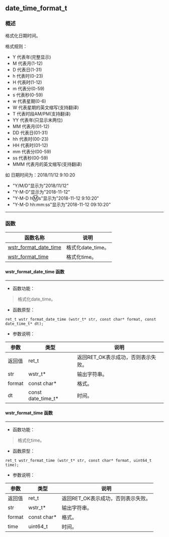 ## date\_time\_format\_t
### 概述
格式化日期时间。

格式规则：
* Y 代表年(完整显示)
* M 代表月(1-12)
* D 代表日(1-31)
* h 代表时(0-23)
* H 代表时(1-12)
* m 代表分(0-59)
* s 代表秒(0-59)
* w 代表星期(0-6)
* W 代表星期的英文缩写(支持翻译)
* T 代表时段AM/PM(支持翻译)
* YY 代表年(只显示末两位)
* MM 代表月(01-12)
* DD 代表日(01-31)
* hh 代表时(00-23)
* HH 代表时(01-12)
* mm 代表分(00-59)
* ss 代表秒(00-59)
* MMM 代表月的英文缩写(支持翻译)

如 日期时间为：2018/11/12 9:10:20
* "Y/M/D"显示为"2018/11/12"
* "Y-M-D"显示为"2018-11-12"
* "Y-M-D h:m:s"显示为"2018-11-12 9:10:20"
* "Y-M-D hh:mm:ss"显示为"2018-11-12 09:10:20"
----------------------------------
### 函数
<p id="date_time_format_t_methods">

| 函数名称 | 说明 | 
| -------- | ------------ | 
| <a href="#date_time_format_t_wstr_format_date_time">wstr\_format\_date\_time</a> | 格式化date_time。 |
| <a href="#date_time_format_t_wstr_format_time">wstr\_format\_time</a> | 格式化time。 |
#### wstr\_format\_date\_time 函数
-----------------------

* 函数功能：

> <p id="date_time_format_t_wstr_format_date_time">格式化date_time。

* 函数原型：

```
ret_t wstr_format_date_time (wstr_t* str, const char* format, const date_time_t* dt);
```

* 参数说明：

| 参数 | 类型 | 说明 |
| -------- | ----- | --------- |
| 返回值 | ret\_t | 返回RET\_OK表示成功，否则表示失败。 |
| str | wstr\_t* | 输出字符串。 |
| format | const char* | 格式。 |
| dt | const date\_time\_t* | 时间。 |
#### wstr\_format\_time 函数
-----------------------

* 函数功能：

> <p id="date_time_format_t_wstr_format_time">格式化time。

* 函数原型：

```
ret_t wstr_format_time (wstr_t* str, const char* format, uint64_t time);
```

* 参数说明：

| 参数 | 类型 | 说明 |
| -------- | ----- | --------- |
| 返回值 | ret\_t | 返回RET\_OK表示成功，否则表示失败。 |
| str | wstr\_t* | 输出字符串。 |
| format | const char* | 格式。 |
| time | uint64\_t | 时间。 |
